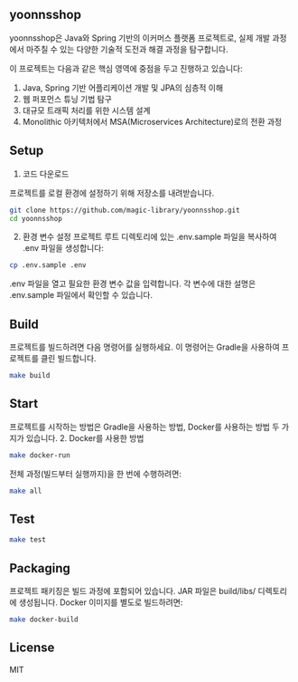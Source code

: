 ## yoonnsshop
yoonnsshop은 Java와 Spring 기반의 이커머스 플랫폼 프로젝트로, 실제 개발 과정에서 마주칠 수 있는 다양한 기술적 도전과 해결 과정을 탐구합니다.

이 프로젝트는 다음과 같은 핵심 영역에 중점을 두고 진행하고 있습니다:

1. Java, Spring 기반 어플리케이션 개발 및 JPA의 심층적 이해
2. 웹 퍼포먼스 튜닝 기법 탐구
3. 대규모 트래픽 처리를 위한 시스템 설계
4. Monolithic 아키텍처에서 MSA(Microservices Architecture)로의 전환 과정

## Setup
1. 코드 다운로드 

프로젝트를 로컬 환경에 설정하기 위해 저장소를 내려받습니다.
```bash
git clone https://github.com/magic-library/yoonnsshop.git
cd yoonnsshop
```

2. 환경 변수 설정
프로젝트 루트 디렉토리에 있는 .env.sample 파일을 복사하여 .env 파일을 생성합니다:
```bash
cp .env.sample .env
```
.env 파일을 열고 필요한 환경 변수 값을 입력합니다. 각 변수에 대한 설명은 .env.sample 파일에서 확인할 수 있습니다.

## Build
프로젝트를 빌드하려면 다음 명령어를 실행하세요. 이 명령어는 Gradle을 사용하여 프로젝트를 클린 빌드합니다.
```bash
make build
```

## Start
프로젝트를 시작하는 방법은 Gradle을 사용하는 방법, Docker를 사용하는 방법 두 가지가 있습니다.
2. Docker를 사용한 방법
```bash
make docker-run
```

전체 과정(빌드부터 실행까지)을 한 번에 수행하려면:
```bash
make all
```

## Test
```bash
make test 
```

## Packaging
프로젝트 패키징은 빌드 과정에 포함되어 있습니다. JAR 파일은 build/libs/ 디렉토리에 생성됩니다.
Docker 이미지를 별도로 빌드하려면:
```bash
make docker-build
```

## License
MIT
